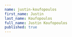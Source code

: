 ```yaml
---
name: justin-koufopoulos
first_name: Justin
last_name: Koufopoulos
full_name: Justin Koufopoulos
published: true
---
```

